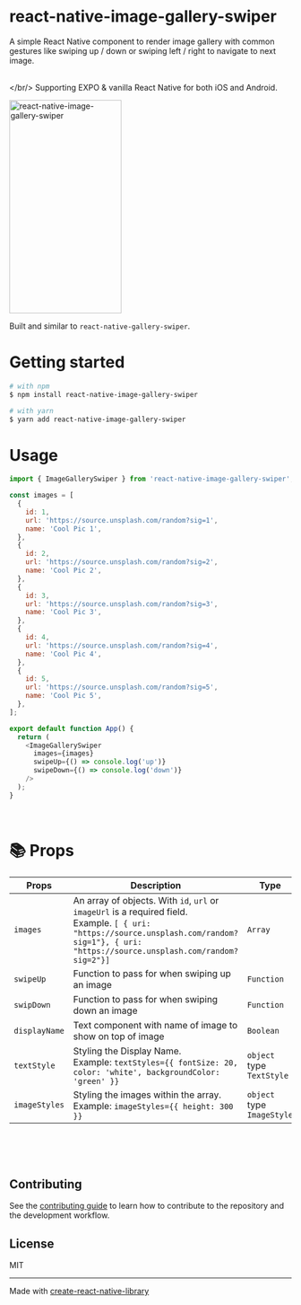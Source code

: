 # react-native-image-gallery-swiper


  

A simple React Native component to render image gallery with common gestures like swiping up / down or swiping left / right to navigate to next image.

<br/></br/>
Supporting EXPO & vanilla React Native for both iOS and Android.

  <img src="https://www.jonathansanchez.dev/img/image-gallery-swiper.gif" alt="react-native-image-gallery-swiper" width="200" height="380" />

Built and similar to `react-native-gallery-swiper`.

# Getting started

```bash
# with npm
$ npm install react-native-image-gallery-swiper

# with yarn
$ yarn add react-native-image-gallery-swiper
```

# Usage

```js
import { ImageGallerySwiper } from 'react-native-image-gallery-swiper';

const images = [
  {
    id: 1,
    url: 'https://source.unsplash.com/random?sig=1',
    name: 'Cool Pic 1',
  },
  {
    id: 2,
    url: 'https://source.unsplash.com/random?sig=2',
    name: 'Cool Pic 2',
  },
  {
    id: 3,
    url: 'https://source.unsplash.com/random?sig=3',
    name: 'Cool Pic 3',
  },
  {
    id: 4,
    url: 'https://source.unsplash.com/random?sig=4',
    name: 'Cool Pic 4',
  },
  {
    id: 5,
    url: 'https://source.unsplash.com/random?sig=5',
    name: 'Cool Pic 5',
  },
];

export default function App() {
  return (
    <ImageGallerySwiper
      images={images}
      swipeUp={() => console.log('up')}
      swipeDown={() => console.log('down')}
    />
  );
}
```

<br/>

# :books: Props

| Props         | Description                                                                                                                                                                                        | Type                       | Default  |
| ------------- | -------------------------------------------------------------------------------------------------------------------------------------------------------------------------------------------------- | -------------------------- | -------- |
| `images`      | An array of objects. With `id`, `url` or `imageUrl` is a required field. <br/> Example. `[ { uri: "https://source.unsplash.com/random?sig=1"}, { uri: "https://source.unsplash.com/random?sig=2"}]` | `Array`                    | Required |
| `swipeUp`     | Function to pass for when swiping up an image                                                                                                                                                      | `Function`                 | Optional |
| `swipDown`    | Function to pass for when swiping down an image                                                                                                                                                    | `Function`                 | Optional |
| `displayName` | Text component with name of image to show on top of image                                                                                                                                          | `Boolean`                  | Optional |
| `textStyle`   | Styling the Display Name. <br/> Example: `textStyles={{ fontSize: 20, color: 'white', backgroundColor: 'green' }}`                                                                                  | `object` type `TextStyle`  | Optional |
| `imageStyles` | Styling the images within the array. <br/> Example: `imageStyles={{ height: 300 }}`                                                                                                                 | `object` type `ImageStyle` | Optional |

<br/>
<br/>
<br/>

## Contributing

See the [contributing guide](CONTRIBUTING.md) to learn how to contribute to the repository and the development workflow.

## License

MIT

---

Made with [create-react-native-library](https://github.com/callstack/react-native-builder-bob)
